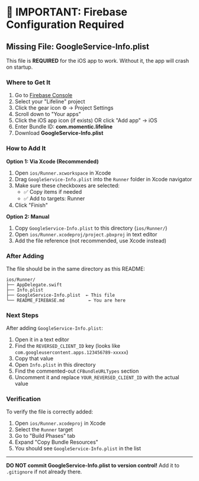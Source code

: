 # 🚨 IMPORTANT: Firebase Configuration Required

## Missing File: GoogleService-Info.plist

This file is **REQUIRED** for the iOS app to work. Without it, the app will crash on startup.

### Where to Get It

1. Go to [Firebase Console](https://console.firebase.google.com/)
2. Select your "Lifeline" project
3. Click the gear icon ⚙️ → Project Settings
4. Scroll down to "Your apps"
5. Click the iOS app icon (if exists) OR click "Add app" → iOS
6. Enter Bundle ID: **com.momentic.lifeline**
7. Download **GoogleService-Info.plist**

### How to Add It

**Option 1: Via Xcode (Recommended)**
1. Open `ios/Runner.xcworkspace` in Xcode
2. Drag `GoogleService-Info.plist` into the `Runner` folder in Xcode navigator
3. Make sure these checkboxes are selected:
   - ✅ Copy items if needed
   - ✅ Add to targets: Runner
4. Click "Finish"

**Option 2: Manual**
1. Copy `GoogleService-Info.plist` to this directory (`ios/Runner/`)
2. Open `ios/Runner.xcodeproj/project.pbxproj` in text editor
3. Add the file reference (not recommended, use Xcode instead)

### After Adding

The file should be in the same directory as this README:
```
ios/Runner/
├── AppDelegate.swift
├── Info.plist
├── GoogleService-Info.plist  ← This file
└── README_FIREBASE.md         ← You are here
```

### Next Steps

After adding `GoogleService-Info.plist`:

1. Open it in a text editor
2. Find the `REVERSED_CLIENT_ID` key (looks like `com.googleusercontent.apps.123456789-xxxxx`)
3. Copy that value
4. Open `Info.plist` in this directory
5. Find the commented-out `CFBundleURLTypes` section
6. Uncomment it and replace `YOUR_REVERSED_CLIENT_ID` with the actual value

### Verification

To verify the file is correctly added:
1. Open `ios/Runner.xcodeproj` in Xcode
2. Select the `Runner` target
3. Go to "Build Phases" tab
4. Expand "Copy Bundle Resources"
5. You should see `GoogleService-Info.plist` in the list

---

**DO NOT commit GoogleService-Info.plist to version control!**
Add it to `.gitignore` if not already there.
